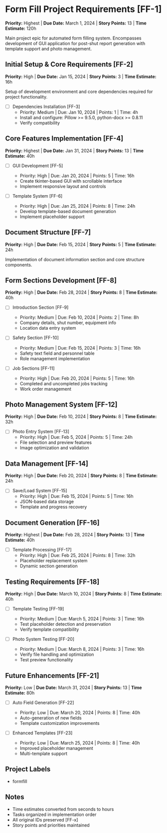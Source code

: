 # Form Fill Project Requirements [FF-1]
**Priority:** Highest | **Due Date:** March 1, 2024 | **Story Points:** 13 | **Time Estimate:** 120h

Main project epic for automated form filling system. Encompasses development of GUI application for post-shut report generation with template support and photo management.

## Initial Setup & Core Requirements [FF-2]
**Priority:** High | **Due Date:** Jan 15, 2024 | **Story Points:** 3 | **Time Estimate:** 16h

Setup of development environment and core dependencies required for project functionality.

- [ ] Dependencies Installation [FF-3]
  - Priority: Medium | Due: Jan 10, 2024 | Points: 1 | Time: 4h
  - Install and configure: Pillow >= 9.5.0, python-docx >= 0.8.11
  - Verify compatibility

## Core Features Implementation [FF-4]
**Priority:** Highest | **Due Date:** Jan 31, 2024 | **Story Points:** 13 | **Time Estimate:** 40h

- [ ] GUI Development [FF-5]
  - Priority: High | Due: Jan 20, 2024 | Points: 5 | Time: 16h
  - Create tkinter-based GUI with scrollable interface
  - Implement responsive layout and controls

- [ ] Template System [FF-6]
  - Priority: High | Due: Jan 25, 2024 | Points: 8 | Time: 24h
  - Develop template-based document generation
  - Implement placeholder support

## Document Structure [FF-7]
**Priority:** High | **Due Date:** Feb 15, 2024 | **Story Points:** 5 | **Time Estimate:** 24h

Implementation of document information section and core structure components.

## Form Sections Development [FF-8]
**Priority:** High | **Due Date:** Feb 28, 2024 | **Story Points:** 8 | **Time Estimate:** 40h

- [ ] Introduction Section [FF-9]
  - Priority: Medium | Due: Feb 10, 2024 | Points: 2 | Time: 8h
  - Company details, shut number, equipment info
  - Location data entry system

- [ ] Safety Section [FF-10]
  - Priority: Medium | Due: Feb 15, 2024 | Points: 3 | Time: 16h
  - Safety text field and personnel table
  - Role management implementation

- [ ] Job Sections [FF-11]
  - Priority: High | Due: Feb 20, 2024 | Points: 5 | Time: 16h
  - Completed and uncompleted jobs tracking
  - Work order management

## Photo Management System [FF-12]
**Priority:** High | **Due Date:** Feb 10, 2024 | **Story Points:** 8 | **Time Estimate:** 32h

- [ ] Photo Entry System [FF-13]
  - Priority: High | Due: Feb 5, 2024 | Points: 5 | Time: 24h
  - File selection and preview features
  - Image optimization and validation

## Data Management [FF-14]
**Priority:** High | **Due Date:** Feb 20, 2024 | **Story Points:** 8 | **Time Estimate:** 24h

- [ ] Save/Load System [FF-15]
  - Priority: High | Due: Feb 15, 2024 | Points: 5 | Time: 16h
  - JSON-based data storage
  - Template and progress recovery

## Document Generation [FF-16]
**Priority:** Highest | **Due Date:** Feb 28, 2024 | **Story Points:** 13 | **Time Estimate:** 40h

- [ ] Template Processing [FF-17]
  - Priority: High | Due: Feb 25, 2024 | Points: 8 | Time: 32h
  - Placeholder replacement system
  - Dynamic section generation

## Testing Requirements [FF-18]
**Priority:** High | **Due Date:** March 10, 2024 | **Story Points:** 8 | **Time Estimate:** 40h

- [ ] Template Testing [FF-19]
  - Priority: Medium | Due: March 5, 2024 | Points: 3 | Time: 16h
  - Test placeholder detection and preservation
  - Verify template compatibility

- [ ] Photo System Testing [FF-20]
  - Priority: Medium | Due: March 8, 2024 | Points: 3 | Time: 16h
  - Verify file handling and optimization
  - Test preview functionality

## Future Enhancements [FF-21]
**Priority:** Low | **Due Date:** March 31, 2024 | **Story Points:** 13 | **Time Estimate:** 80h

- [ ] Auto Field Generation [FF-22]
  - Priority: Low | Due: March 20, 2024 | Points: 8 | Time: 40h
  - Auto-generation of new fields
  - Template customization improvements

- [ ] Enhanced Templates [FF-23]
  - Priority: Low | Due: March 25, 2024 | Points: 8 | Time: 40h
  - Improved placeholder management
  - Multi-template support

## Project Labels
- formfill

## Notes
- Time estimates converted from seconds to hours
- Tasks organized in implementation order
- All original IDs preserved [FF-x]
- Story points and priorities maintained
